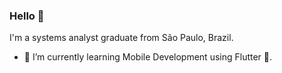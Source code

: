 ### Hello 👋
I'm a systems analyst graduate from São Paulo, Brazil.
- 🌱 I’m currently learning Mobile Development using Flutter 📱.

<!---
Felipe1209/Felipe1209 is a ✨ special ✨ repository because its `README.md` (this file) appears on your GitHub profile.
You can click the Preview link to take a look at your changes.
--->
